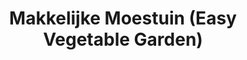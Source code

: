 ---
title: Makkelijke Moestuin (Easy Vegetable Garden)
url: 'https://www.makkelijkemoestuin.nl/'
categories:
  - 1e06ea25-373d-440c-9abd-408710b475d0
countries:
  - nl
tags:
  - gardening
  - app
description: >-
  We make the vegetable garden easy. Thanks to our stuff and app, you can
  immediately garden like a pro.  Setting up your vegetable garden perfectly is
  80% of the work. Our stuff is specially made for that. With the other 20% -
  maintenance - our app helps you completely.  You harvest 5 times as much per
  m² as from an ordinary vegetable garden. Ka-ching!
image: null
blueprint: action

---
